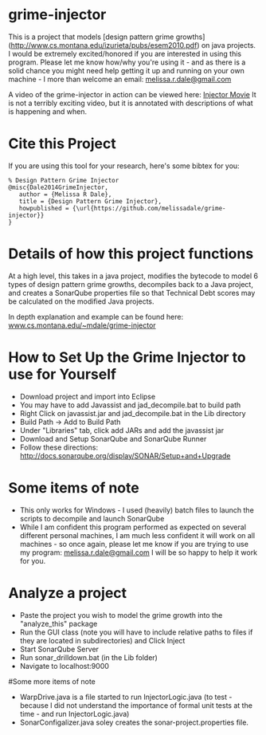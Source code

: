 # grime-injector
This is a project that models [design pattern grime growths] (http://www.cs.montana.edu/izurieta/pubs/esem2010.pdf) on java projects. I would be extremely excited/honored if you are interested in using this program. Please let me know how/why you're using it - and as there is a solid chance you might need help getting it up and running on your own machine - I more than welcome an email: melissa.r.dale@gmail.com 

A video of the grime-injector in action can be viewed here: [Injector Movie](https://www.youtube.com/watch?v=wIiU2TJmVKs)
It is not a terribly exciting video, but it is annotated with descriptions of what is happening and when. 

# Cite this Project
If you are using this tool for your research, here's some bibtex for you:

```
% Design Pattern Grime Injector
@misc{Dale2014GrimeInjector, 
   author = {Melissa R Dale}, 
   title = {Design Pattern Grime Injector}, 
   howpublished = {\url{https://github.com/melissadale/grime-injector}} 
} 
```

# Details of how this project functions
At a high level, this takes in a java project, modifies the bytecode to model 6 types of design pattern grime growths, 
decompiles back to a Java project, and creates a SonarQube properties file so that Technical Debt scores may be calculated 
on the modified Java projects.

In depth explanation and example can be found here: www.cs.montana.edu/~mdale/grime-injector


# How to Set Up the Grime Injector to use for Yourself
* Download project and import into Eclipse
* You may have to add Javassist and jad_decompile.bat to build path
 * Right Click on javassist.jar and jad_decompile.bat in the Lib directory
 * Build Path -> Add to Build Path
 * Under "Libraries" tab, click add JARs and add the javassist jar
* Download and Setup SonarQube and SonarQube Runner
 * Follow these directions: http://docs.sonarqube.org/display/SONAR/Setup+and+Upgrade
 

# Some items of note
 * This only works for Windows - I used (heavily) batch files to launch the scripts to decompile and launch SonarQube
 * While I am confident this program performed as expected on several different personal machines, I am much less confident it will work on all machines - so once again, please let me know if you are trying to use my program: melissa.r.dale@gmail.com I will be so happy to help it work for you. 


# Analyze a project
* Paste the project you wish to model the grime growth into the "analyze_this" package
* Run the GUI class (note you will have to include relative paths to files if they are located in subdirectories) and Click Inject
* Start SonarQube Server
* Run sonar_drilldown.bat (in the Lib folder)
* Navigate to localhost:9000


#Some more items of note
* WarpDrive.java is a file started to run InjectorLogic.java (to test - because I did not understand the importance of formal unit tests at the time - and run InjectorLogic.java)
* SonarConfigalizer.java soley creates the sonar-project.properties file. 

